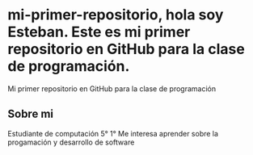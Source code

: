 # mi-primer-repositorio, hola soy Esteban. Este es mi primer repositorio en GitHub para la clase de programación.
Mi primer repositorio en GitHub para la clase de programación

## Sobre mi
Estudiante de computación 5° 1°
Me interesa aprender sobre la progamación y desarrollo de software